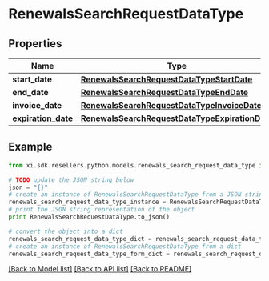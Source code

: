 # RenewalsSearchRequestDataType


## Properties

Name | Type | Description | Notes
------------ | ------------- | ------------- | -------------
**start_date** | [**RenewalsSearchRequestDataTypeStartDate**](RenewalsSearchRequestDataTypeStartDate.md) |  | [optional] 
**end_date** | [**RenewalsSearchRequestDataTypeEndDate**](RenewalsSearchRequestDataTypeEndDate.md) |  | [optional] 
**invoice_date** | [**RenewalsSearchRequestDataTypeInvoiceDate**](RenewalsSearchRequestDataTypeInvoiceDate.md) |  | [optional] 
**expiration_date** | [**RenewalsSearchRequestDataTypeExpirationDate**](RenewalsSearchRequestDataTypeExpirationDate.md) |  | [optional] 

## Example

```python
from xi.sdk.resellers.python.models.renewals_search_request_data_type import RenewalsSearchRequestDataType

# TODO update the JSON string below
json = "{}"
# create an instance of RenewalsSearchRequestDataType from a JSON string
renewals_search_request_data_type_instance = RenewalsSearchRequestDataType.from_json(json)
# print the JSON string representation of the object
print RenewalsSearchRequestDataType.to_json()

# convert the object into a dict
renewals_search_request_data_type_dict = renewals_search_request_data_type_instance.to_dict()
# create an instance of RenewalsSearchRequestDataType from a dict
renewals_search_request_data_type_form_dict = renewals_search_request_data_type.from_dict(renewals_search_request_data_type_dict)
```
[[Back to Model list]](../README.md#documentation-for-models) [[Back to API list]](../README.md#documentation-for-api-endpoints) [[Back to README]](../README.md)


